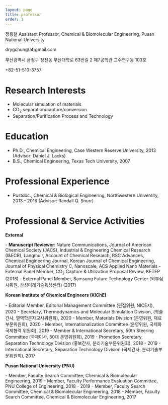 ```yaml
---
layout: page
title: professor
order: 1
---
```


정용철
Assistant Professor, Chemical & Biomolecular Engineering, Pusan National University

drygchung(at)gmail.com

부산광역시 금정구 장전동 부산대학로 63번길 2 제7공학관 교수연구동 103호

+82-51-510-3757

# Research Interests
- Molecular simulation of materials
- CO<sub>2</sub> separation/capture/conversion
- Separation/Purification Process and Technology

# Education
- Ph.D., Chemical Engineering, Case Western Reserve University, 2013 (Advisor: Daniel J. Lacks)
- B.S., Chemical Engineering, Texas Tech University, 2007

# Professional Experience
- Postdoc., Chemical & Biological Engineering, Northwestern University, 2013 - 2016 (Advisor: Randall Q. Snurr)

# Professional & Service Activities
<p><b>External</b></p>
- <b>Manuscript Reviewer</b>: Nature Communications, Journal of American Chemical Society (JACS), Industrial & Engineering Chemical Research (I&ECR), Langmuir, Account of Chemical Research, RSC Advances, Chemical Engineering Journal, Korean Journal of Chemical Engineering, Journal of Physical Chemistry C, Nanoscale, ACS Applied Nano Materials
- External Panel Member, CO<sub>2</sub> Capture & Utilization Proposal Review, KETEP (2018)
- External Panel Member, Samsung Future Technology Center (외부심사위원, 삼성미래기술육성센터) (2017)
<p><b> Korean Institute of Chemical Engineers (KIChE) </b></p>
- Editorial Member, Editorial Management Committee (편집위원, NICE지), 2020
- Secretary, Thermodynamics and Molecular Simulation Division, (학술간사, 열역학분자모사위원회), 2020
- Member, Materials Division (운영위원, 재료부문위원회), 2020
- Member, Internationalization Committee (운영위원, 국제화 국제협력 위원회), 2019
- Member & International Secretary, 50th Steering Committee (국제이사, 50대 운영위원회), 2019
- Promotion Secretary, Separation Technology Division (홍보간사, 분리기술부문위원회), 2018 - 2019
- International Secretary, Separation Technology Division (국제간사, 분리기술부문위원회), 2017

<p><b>Pusan National University (PNU)</b></p>
- Member, Faculty Search Committee, Chemical & Biomolecular Engineering, 2019
- Member, Faculty Performance Evaluation Committee, PNU College of Engineering, 2018 - 2019
- Member, Faculty Search Committee, Chemical & Biomolecular Engineering, 2018
- Member, Faculty Search Committee, Chemical & Biomolecular Engineering, 2017

